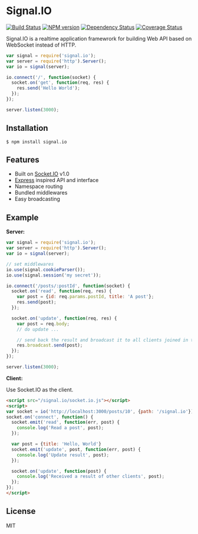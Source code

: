 # Signal.IO
[![Build Status](https://travis-ci.org/nkzawa/signal.io.png?branch=master)](https://travis-ci.org/nkzawa/signal.io)
[![NPM version](https://badge.fury.io/js/signal.io.png)](http://badge.fury.io/js/signal.io)
[![Dependency Status](https://gemnasium.com/nkzawa/signal.io.png)](https://gemnasium.com/nkzawa/signal.io)
[![Coverage Status](https://coveralls.io/repos/nkzawa/signal.io/badge.png?branch=master)](https://coveralls.io/r/nkzawa/signal.io?branch=master)

Signal.IO is a realtime application framewrork for building Web API based on WebSocket instead of HTTP.

```js
var signal = require('signal.io');
var server = require('http').Server();
var io = signal(server);

io.connect('/', function(socket) {
  socket.on('get', function(req, res) {
    res.send('Hello World');
  });
});

server.listen(3000);
```

## Installation
    $ npm install signal.io

## Features
* Built on [Socket.IO](https://github.com/learnboost/socket.io) v1.0
* [Express](https://github.com/visionmedia/express) inspired API and interface
* Namespace routing
* Bundled middlewares
* Easy broadcasting

## Example

**Server:**
```js
var signal = require('signal.io');
var server = require('http').Server();
var io = signal(server);

// set middlewares
io.use(signal.cookieParser());
io.use(signal.session('my secret'));

io.connect('/posts/:postId', function(socket) {
  socket.on('read', function(req, res) {
    var post = {id: req.params.postId, title: 'A post'};
    res.send(post);
  });

  socket.on('update', function(req, res) {
    var post = req.body;
    // do update ...

    // send back the result and broadcast it to all clients joined in the same namespace.
    res.broadcast.send(post);
  });
});

server.listen(3000);
```

**Client:**

Use Socket.IO as the client.

```html
<script src="/signal.io/socket.io.js"></script>
<script>
var socket = io('http://localhost:3000/posts/10', {path: '/signal.io'});
socket.on('connect', function() {
  socket.emit('read', function(err, post) {
    console.log('Read a post', post);
  });

  var post = {title: 'Hello, World'}
  socket.emit('update', post, function(err, post) {
    console.log('Update result', post);
  });

  socket.on('update', function(post) {
    console.log('Received a result of other clients', post);
  });
});
</script>
```

## License
MIT

